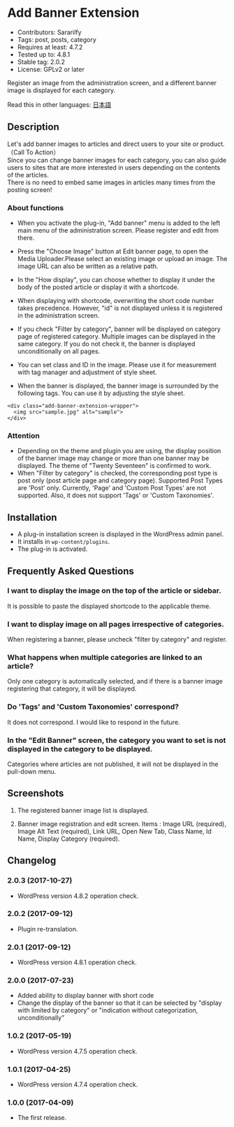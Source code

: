 # Add Banner Extension
- Contributors: Sararilfy
- Tags: post, posts, category
- Requires at least: 4.7.2
- Tested up to: 4.8.1
- Stable tag: 2.0.2
- License: GPLv2 or later

Register an image from the administration screen, and a different banner image is displayed for each category.

Read this in other languages: <a href="./README.ja.md">日本語</a>


## Description

Let's add banner images to articles and direct users to your site or product.（Call To Action）<br>
Since you can change banner images for each category, you can also guide users to sites that are more interested in users depending on the contents of the articles.<br>
There is no need to embed same images in articles many times from the posting screen!

### About functions
* When you activate the plug-in, "Add banner" menu is added to the left main menu of the administration screen. Please register and edit from there.

* Press the "Choose Image" button at Edit banner page, to open the Media Uploader.Please select an existing image or upload an image.
The image URL can also be written as a relative path.

* In the "How display", you can choose whether to display it under the body of the posted article or display it with a shortcode.

* When displaying with shortcode, overwriting the short code number takes precedence. However, "id" is not displayed unless it is registered in the administration screen.

* If you check "Filter by category", banner will be displayed on category page of registered category. Multiple images can be displayed in the same category. If you do not check it, the banner is displayed unconditionally on all pages.

* You can set class and ID in the image. Please use it for measurement with tag manager and adjustment of style sheet.

* When the banner is displayed, the banner image is surrounded by the following tags.
You can use it by adjusting the style sheet.
```
<div class="add-banner-extension-wrapper">
  <img src="sample.jpg" alt="sample">
</div>
```

### Attention

* Depending on the theme and plugin you are using, the display position of the banner image may change or more than one banner may be displayed. The theme of "Twenty Seventeen" is confirmed to work.
* When "Filter by category" is checked, the corresponding post type is post only (post article page and category page). Supported Post Types are 'Post' only. Currently, 'Page' and 'Custom Post Types' are not supported. Also, it does not support 'Tags' or 'Custom Taxonomies'.

## Installation

* A plug-in installation screen is displayed in the WordPress admin panel.
* It installs in `wp-content/plugins`.
* The plug-in is activated.

## Frequently Asked Questions

### I want to display the image on the top of the article or sidebar. 
It is possible to paste the displayed shortcode to the applicable theme.

### I want to display image on all pages irrespective of categories.
When registering a banner, please uncheck "filter by category" and register.

### What happens when multiple categories are linked to an article? 
Only one category is automatically selected, and if there is a banner image registering that category, it will be displayed.

### Do 'Tags' and 'Custom Taxonomies' correspond? 
It does not correspond. I would like to respond in the future.

### In the "Edit Banner" screen, the category you want to set is not displayed in the category to be displayed.
Categories where articles are not published, it will not be displayed in the pull-down menu.

## Screenshots

1. The registered banner image list is displayed.

2. Banner image registration and edit screen. Items : Image URL (required), Image Alt Text (required), Link URL, Open New Tab, Class Name, Id Name, Display Category (required).

## Changelog

### 2.0.3 (2017-10-27)
* WordPress version 4.8.2 operation check.

### 2.0.2 (2017-09-12)
* Plugin re-translation.

### 2.0.1 (2017-09-12)
* WordPress version 4.8.1 operation check.

### 2.0.0 (2017-07-23)
* Added ability to display banner with short code
* Change the display of the banner so that it can be selected by "display with limited by category" or "indication without categorization, unconditionally"

### 1.0.2 (2017-05-19)
* WordPress version 4.7.5 operation check.

### 1.0.1 (2017-04-25)
* WordPress version 4.7.4 operation check.

### 1.0.0 (2017-04-09)
* The first release.
